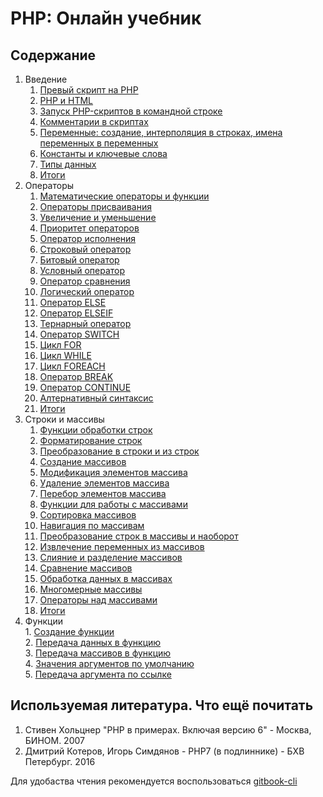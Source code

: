 # PHP: Онлайн учебник

## Содержание

1. Введение
    1. [Превый скрипт на PHP](src/1._Vvedenie_v_php/1.1_Pervii_script_na_php.md)
    2. [PHP и HTML](src/1._Vvedenie_v_php/1.2_PHP_i_HTML.md)
    3. [Запуск PHP-скриптов в командной строке](src/1._Vvedenie_v_php/1.3_Zapusk_v_komandnoi_stroke.md) 
    4. [Комментарии в скриптах](src/1._Vvedenie_v_php/1.4_Commentarii_v_scriptah.md)
    5. [Переменные: создание, интерполяция в строках, имена переменных в переменных](src/1._Vvedenie_v_php/1.5_Peremennie_sozdanie.md)
    6. [Константы и ключевые слова](src/1._Vvedenie_v_php/1.6_Konstanti_i_kluchevie_slova.md) 
    7. [Типы данных](src/1._Vvedenie_v_php/1.7_Tipy_dannyh.md)  
    8. [Итоги](src/1._Vvedenie_v_php/1.8_Itogi.md)
2. Операторы
    1.  [Математические операторы и функции](src/2._Operators/2.1_Matematicheskie_operatori_i_funcii.md)
    2.  [Операторы присваивания](src/2._Operators/2.2_Operatory-prisvaivaniya.md)
    3.  [Увеличение и уменьшение](src/2._Operators/2.3_Uvelichenie-i-umenshenie.md)
    4.  [Приоритет операторов](src/2._Operators/2.4_Prioritet-operatorovnie_1.md)
    5.  [Оператор исполнения](src/2._Operators/2.5_Operator-ispolneniya.md)
    6.  [Строковый оператор](src/2._Operators/2.6_Strokovye-operatory.md)
    7.  [Битовый оператор](src/2._Operators/2.7_Bitovye-operatory.md)
    8.  [Условный оператор](src/2._Operators/2.8_Uslovnyj-operator-if.md)
    9.  [Оператор сравнения](src/2._Operators/2.9_Operatory-sravneniya.md)
    10. [Логический оператор](src/2._Operators/2.10_Logicheskie-operatory.md)
    11. [Оператор ELSE](src/2._Operators/2.11_Operator-else.md)
    12. [Оператор ELSEIF](src/2._Operators/2.12_Onepatopelseif.md)
    13. [Тернарный оператор](src/2._Operators/2.13_Ternarnyj-operator.md)
    14. [Оператор SWITCH](src/2._Operators/2.14_Operator-switch.md)
    15. [Цикл FOR](src/2._Operators/2.15_Cikly-for.md)
    16. [Цикл WHILE](src/2._Operators/2.16_Cikly-while.md)
    17. [Цикл FOREACH](src/2._Operators/2.17_Cikly-foreach.md)
    18. [Оператор BREAK](src/2._Operators/2.18_Operator-break.md)
    19. [Оператор CONTINUE](src/2._Operators/2.19_Operator-continue.md)
    20. [Алтернативный синтаксис](src/2._Operators/2.20_Alternativnyj-sintaksis.md)
    21. [Итоги](src/2._Operators/2.21_Itogi.md) 
3. Строки и массивы
    1.  [Функции обработки строк](src/3._Stroki-i-massivy/3.1_Funkcii-obrabotki-strok.md)
    2.  [Форматирование строк](src/3._Stroki-i-massivy/3.2_Formatirovanie-strok.md)
    3.  [Преобразование в строки и из строк](src/3._Stroki-i-massivy/3.3_Preobrazovanie-v-stroki-i-iz-strok.md)
    4.  [Создание массивов](src/3._Stroki-i-massivy/3.4_Sozdanie-massivov.md)
    5.  [Модификация элементов массива](src/3._Stroki-i-massivy/3.5_Modifikaciya-ehlementov-massiva.md)
    6.  [Удаление элементов массива](src/3._Stroki-i-massivy/3.6_Udalenie-ehlementov-massiva.md)
    7.  [Перебор элементов массива](src/3._Stroki-i-massivy/3.7_Perebor-ehlementov-massiva.md)
    8.  [Функции для работы с массивами](src/3._Stroki-i-massivy/3.8_Funkcii-dlya-raboty-s-massivami.md)
    9.  [Сортировка массивов](src/3._Stroki-i-massivy/3.9_Sortirovka-massivov.md)
    10. [Навигация по массивам](src/3._Stroki-i-massivy/3.10_Navigaciya-po-massivam.md)
    11. [Преобразование строк в массивы и наоборот](src/3._Stroki-i-massivy/3.11_Preobrazovanie-strok-v-massivyi-naoborot.md)
    12. [Извлечение переменных из массивов](src/3._Stroki-i-massivy/3.12_Izvlechenie-peremennyh-iz-massivov.md)
    13. [Слияние и разделение массивов](src/3._Stroki-i-massivy/3.13_Sliyanie-i-razdelenie-massivov.md)
    14. [Сравнение массивов](src/3._Stroki-i-massivy/3.14_Sravnenie-massivov.md)
    15. [Обработка данных в массивах](src/3._Stroki-i-massivy/3.15_Obrabotka-dannyh-v-massivah.md)
    16. [Многомерные массивы](src/3._Stroki-i-massivy/3.16_Mnogomernye-massivy.md)
    17. [Операторы над массивами](src/3._Stroki-i-massivy/3.17_Operatory-nad-massivami.md)
    18. [Итоги](src/3._Stroki-i-massivy/3.18_Itogi.md)
 4.  Функции  
    1.  [Создание функции](src/4._funkcii/4.1_sozdanie-funkcii.md)  
    2.  [Передача данных в функцию](src/4._funkcii/4.2_peredacha-dannyh-v-funkciyu.md)  
    3.  [Передача массивов в функцию](src/4._funkcii/4.3_peredacha-massivov-v-funkciyu.md)  
    4.  [Значения аргументов по умолчанию](src/4._funkcii/4.4_znacheniya-argumentov-po-umolchaniyu.md)  
    5.  [Передача аргумента по ссылке](src/4._funkcii/4.5_peredacha-argumenta-po-ssylke.md)  

## Используемая литература. Что ещё почитать

1. Стивен Хольцнер "PHP в примерах. Включая версию 6" - Москва, БИНОМ. 2007
2. Дмитрий Котеров, Игорь Симдянов - PHP7 (в подлиннике) - БХВ Петербург. 2016

Для удобаства чтения рекомендуется воспользоваться [gitbook-cli](https://github.com/GitbookIO/gitbook-cli)
